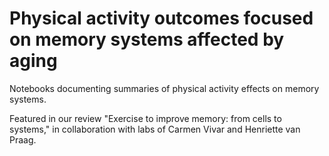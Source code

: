 # Physical activity outcomes focused on memory systems affected by aging
Notebooks documenting summaries of physical activity effects on memory systems. 

Featured in our review "Exercise to improve memory: from cells to systems," in collaboration with labs of Carmen Vivar and Henriette van Praag.


